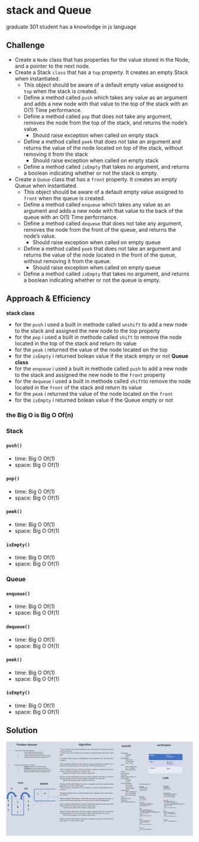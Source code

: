 # stack and Queue
<!-- Short summary or background information -->
graduate 301 student has a knowlodge in js language
## Challenge
<!-- Description of the challenge -->
* Create a `Node` class that has properties for the value stored in the Node, and a pointer to the next node.
* Create a Stack `class` that has a `top` property. It creates an empty Stack when instantiated.
    - This object should be aware of a default empty value assigned to `top` when the stack is created.
    - Define a method called `push` which takes any value as an argument and adds a new node with that value to the top of the stack with an O(1) Time performance.
    - Define a method called `pop` that does not take any argument, removes the node from the top of the stack, and returns the node’s value.
        - Should raise exception when called on empty stack
    - Define a method called `peek` that does not take an argument and returns the value of the node located on top of the stack, without removing it from the stack
        - Should raise exception when called on empty stack
    - Define a method called `isEmpty` that takes no argument, and returns a boolean indicating whether or not the stack is empty.
* Create a `Queue` class that has a `front` property. It creates an empty Queue when instantiated.
    - This object should be aware of a default empty value assigned to `front` when the queue is created.
    - Define a method called `enqueue` which takes any value as an argument and adds a new node with that value to the back of the queue with an O(1) Time performance.
    - Define a method called `dequeue` that does not take any argument, removes the node from the front of the queue, and returns the node’s value.
        - Should raise exception when called on empty queue
    - Define a method called `peek` that does not take an argument and returns the value of the node located in the front of the queue, without removing it from the queue.
        - Should raise exception when called on empty queue
    - Define a method called `isEmpty` that takes no argument, and returns a boolean indicating whether or not the queue is empty.
## Approach & Efficiency
<!-- What approach did you take? Why? What is the Big O space/time for this approach? -->
**stack class**
 - for the `push` i used a built in methode called `unshift` to add a new node to the stack and assigned the new node to the top property
 - for the `pop` i used a built in methode called `shift` to remove the node located in the top of the stack and return its value
 - for the `peak` i  returned the value of the node located on the top
  - for the `isEmpty` i  returned bolean value if the stack empty or not
**Queue class**
 - for the `enqueue` i used a built in methode called `push` to add a new node to the stack and assigned the new node to the `front` property
 - for the `dequeue` i used a built in methode called `shift`to remove the node located in the `front` of the stack and return its value
 - for the `peak` i  returned the value of the node located on the `front`
  - for the `isEmpty` i  returned bolean value if the Queue empty or not
### the Big O is Big O Of(n)
### Stack
#### `push()`
- time: Big O Of(1)
- space: Big O Of(1)
#### `pop()`
- time: Big O Of(1)
- space: Big O Of(1)
#### `peek()`
- time: Big O Of(1)
- space: Big O Of(1)
#### `isEmpty()`
- time: Big O Of(1)
- space: Big O Of(1)
### Queue
#### `enqueue()`
- time: Big O Of(1)
- space: Big O Of(1)
#### `dequeue()`
- time: Big O Of(1)
- space: Big O Of(1)
#### `peek()`
- time: Big O Of(1)
- space: Big O Of(1)
#### `isEmpty()`
- time: Big O Of(1)
- space: Big O Of(1)
## Solution
<!-- Embedded whiteboard image -->
![array-reverse](../../assets/queue-and-stack.png)


